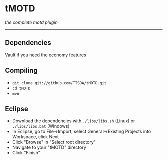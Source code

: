tMOTD
=====
*the complete motd plugin*

---

Dependencies
---
Vault if you need the economy features

Compiling
---

* `git clone git://github.com/TTSDA/tMOTD.git`
* `cd tMOTD`
* `mvn`

Eclipse
---

* Download the dependencies with `./libs/libs.sh` (Linux) or `./libs/libs.bat` (Windows)
* In Eclipse, go to File->Import, select General->Existing Projects into Workspace, click Next
* Click "Browse" in "Select root directory"
* Navigate to your "tMOTD" directory
* Click "Finish"
